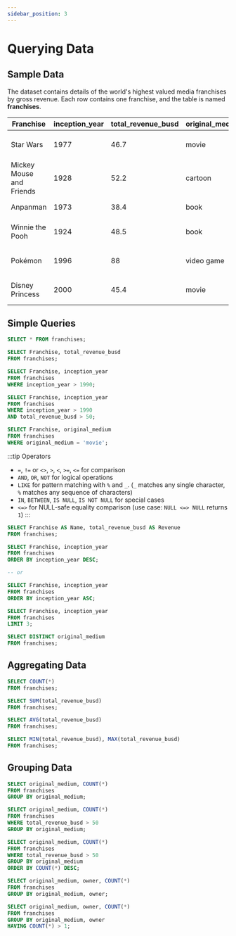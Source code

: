 ```yaml
---
sidebar_position: 3
---
```


# Querying Data

## Sample Data

The dataset contains details of the world's highest valued media franchises by gross revenue. Each row contains one franchise, and the table is named **franchises**.

| Franchise       | inception_year | total_revenue_busd | original_medium | owner                  | n_movies |
|-----------------|----------------|--------------------|-----------------|------------------------|----------|
| Star Wars       | 1977           | 46.7               | movie           | The Walt Disney Company| 12       |
| Mickey Mouse and Friends | 1928  | 52.2               | cartoon         | The Walt Disney Company| -        |
| Anpanman        | 1973           | 38.4               | book            | Froebel-kan            | 33       |
| Winnie the Pooh  | 1924           | 48.5               | book            | The Walt Disney Company| 6        |
| Pokémon         | 1996           | 88                 | video game      | The Pokémon Company    | 24       |
| Disney Princess | 2000           | 45.4               | movie           | The Walt Disney Company| -        |

## Simple Queries

```sql title="Selecting all columns"
SELECT * FROM franchises;
```

```sql title="Selecting specific columns"
SELECT Franchise, total_revenue_busd
FROM franchises;
```

```sql title="Selecting with a condition"
SELECT Franchise, inception_year
FROM franchises
WHERE inception_year > 1990;
```

```sql title="Selecting with multiple conditions"
SELECT Franchise, inception_year
FROM franchises
WHERE inception_year > 1990
AND total_revenue_busd > 50;
```

```sql title="Selecting with a condition on a text column"
SELECT Franchise, original_medium
FROM franchises
WHERE original_medium = 'movie';
```

:::tip Operators
- `=`, `!=` or `<>`, `>`, `<`, `>=`, `<=` for comparison
- `AND`, `OR`, `NOT` for logical operations
- `LIKE` for pattern matching with `%` and `_`. (`_` matches any single character, `%` matches any sequence of characters)
- `IN`, `BETWEEN`, `IS NULL`, `IS NOT NULL` for special cases
- `<=>` for NULL-safe equality comparison (use case: `NULL <=> NULL` returns `1`)
:::

```sql title="Overriding the default column name"
SELECT Franchise AS Name, total_revenue_busd AS Revenue
FROM franchises;
```

```sql title="Arranging the output"
SELECT Franchise, inception_year
FROM franchises
ORDER BY inception_year DESC;

-- or

SELECT Franchise, inception_year
FROM franchises
ORDER BY inception_year ASC;
```

```sql title="Limiting the number of rows"
SELECT Franchise, inception_year
FROM franchises
LIMIT 3;
```

```sql title="Get unique values"
SELECT DISTINCT original_medium
FROM franchises;
```

## Aggregating Data

```sql title="Get the number of rows"
SELECT COUNT(*)
FROM franchises;
```

```sql title="Get the sum of a column"
SELECT SUM(total_revenue_busd)
FROM franchises;
```

```sql title="Get the average of a column"
SELECT AVG(total_revenue_busd)
FROM franchises;
```

```sql title="Get the minimum and maximum values"
SELECT MIN(total_revenue_busd), MAX(total_revenue_busd)
FROM franchises;
```

## Grouping Data

```sql title="Grouping by a column"
SELECT original_medium, COUNT(*)
FROM franchises
GROUP BY original_medium;
```

```sql title="Grouping by a column with a condition"
SELECT original_medium, COUNT(*)
FROM franchises
WHERE total_revenue_busd > 50
GROUP BY original_medium;
```

```sql title="Grouping by a column with a condition and ordering"
SELECT original_medium, COUNT(*)
FROM franchises
WHERE total_revenue_busd > 50
GROUP BY original_medium
ORDER BY COUNT(*) DESC;
```

```sql title="Grouping by multiple columns"
SELECT original_medium, owner, COUNT(*)
FROM franchises
GROUP BY original_medium, owner;
```

```sql title="Get the rows where values in a group meet a condition"
SELECT original_medium, owner, COUNT(*)
FROM franchises
GROUP BY original_medium, owner
HAVING COUNT(*) > 1;
```
